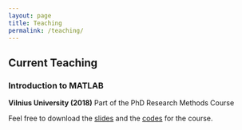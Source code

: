 ```yaml
---
layout: page
title: Teaching
permalink: /teaching/
---
```


## Current Teaching

### Introduction to MATLAB
**Vilnius University (2018)** Part of the PhD Research Methods Course

Feel free to download the [slides](/assets/teaching/Matlab_Intro_Slides.pdf) and the [codes](/assets/teaching/Matlab_Intro_Code.zip) for the course.
